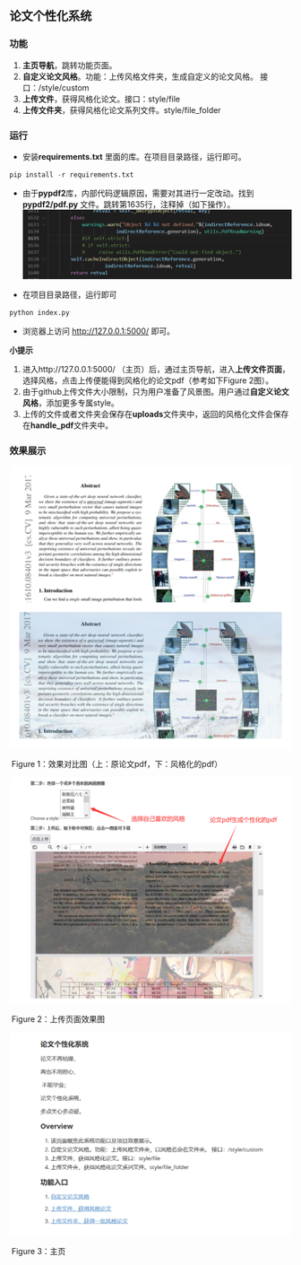 ## 						论文个性化系统

### 功能

1. **主页导航**，跳转功能页面。
2. **自定义论文风格**。功能：上传风格文件夹，生成自定义的论文风格。 接口：/style/custom
3. **上传文件**，获得风格化论文。接口：style/file
4. **上传文件夹**，获得风格化论文系列文件。style/file_folder

### 运行

* 安装**requirements.txt** 里面的库。在项目目录路径，运行即可。

```python
pip install -r requirements.txt
```
* 由于**pypdf2**库，内部代码逻辑原因，需要对其进行一定改动。找到**pypdf2/pdf.py** 文件。跳转第1635行，注释掉（如下操作）。
  ![bug](images/1.png)

* 在项目目录路径，运行即可
```python
python index.py
```
* 浏览器上访问 http://127.0.0.1:5000/ 即可。

**小提示**
1. 进入http://127.0.0.1:5000/ （主页）后，通过主页导航，进入**上传文件页面**，选择风格，点击上传便能得到风格化的论文pdf（参考如下Figure 2图）。
2. 由于github上传文件大小限制，只为用户准备了风景图。用户通过**自定义论文风格**，添加更多专属style。
3. 上传的文件或者文件夹会保存在**uploads**文件夹中，返回的风格化文件会保存在**handle_pdf**文件夹中。

### 效果展示

<img src="images/对比图.jpg" alt="drawing" width="600"/>

​						   Figure 1：效果对比图（上：原论文pdf，下：风格化的pdf）

<img src="images/上传页面效果图.png" alt="drawing" width="600"/>

​									Figure 2：上传页面效果图

<img src="images/主页.png" alt="drawing" width="600"/>

​												Figure 3：主页



